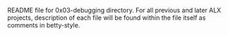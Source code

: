 README file for 0x03-debugging directory. For all previous and later ALX projects, description of each file will be found within the file itself as comments in betty-style.
